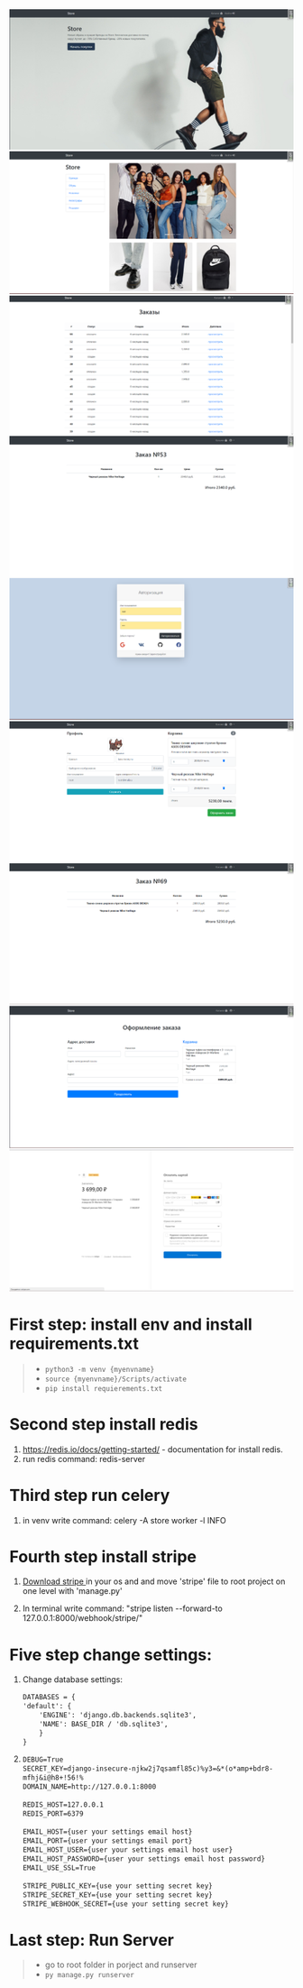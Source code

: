 <img src="https://github.com/djsadd/firststore/blob/main/store/static/vendor/img/Снимок%20экрана%202023-09-22%20154439.png">
<img src="https://github.com/djsadd/firststore/blob/main/store/static/vendor/img/Снимок%20экрана%202023-09-22%20154516.png">
<img src="https://github.com/djsadd/firststore/blob/main/store/static/vendor/img/Снимок%20экрана%202023-09-22%20154530.png">
<img src="https://github.com/djsadd/firststore/blob/main/store/static/vendor/img/Снимок%20экрана%202023-09-22%20154536.png">
<img src="https://github.com/djsadd/firststore/blob/main/store/static/vendor/img/Снимок%20экрана%202023-09-22%20154615.png">
<img src="https://github.com/djsadd/firststore/blob/main/store/static/vendor/img/Снимок%20экрана%202023-09-22%20154711.png">
<img src="https://github.com/djsadd/firststore/blob/main/store/static/vendor/img/Снимок%20экрана%202023-09-26%20234014.png">
<img src="https://github.com/djsadd/firststore/blob/main/store/static/vendor/img/Снимок%20экрана%202023-09-26%20234024.png">
<img src="https://github.com/djsadd/firststore/blob/main/store/static/vendor/img/Снимок%20экрана%202023-09-26%20234035.png">


# First step: install env and install requirements.txt 
  > - ```python3 -m venv {myenvname}```
  > - ```source {myenvname}/Scripts/activate```
  > - ```pip install requierements.txt```

# Second step install redis
1. https://redis.io/docs/getting-started/ - documentation for install redis.
2. run redis command: redis-server

# Third step run celery
1. in venv write command: celery -A store worker -l INFO

# Fourth step install stripe
1. <p><a href="https://stripe.com/docs/stripe-cli">Download stripe </a> in your os and and move 'stripe' file to root project on one level with 'manage.py'</p>
2. In terminal write command: "stripe listen --forward-to 127.0.0.1:8000/webhook/stripe/"

# Five step change settings:
1. Change database settings:
   ```
   DATABASES = {
   'default': {
       'ENGINE': 'django.db.backends.sqlite3',
       'NAME': BASE_DIR / 'db.sqlite3',
       }
   }
    ```

2.  ```
    DEBUG=True
    SECRET_KEY=django-insecure-njkw2j7qsamfl85c)%y3=&*(o*amp+bdr8-mfhj&i@h8+!56!%
    DOMAIN_NAME=http://127.0.0.1:8000
    
    REDIS_HOST=127.0.0.1
    REDIS_PORT=6379
    
    EMAIL_HOST={user your settings email host}
    EMAIL_PORT={user your settings email port}
    EMAIL_HOST_USER={user your settings email host user}
    EMAIL_HOST_PASSWORD={user your settings email host password}
    EMAIL_USE_SSL=True
    
    STRIPE_PUBLIC_KEY={use your setting secret key}
    STRIPE_SECRET_KEY={use your setting secret key}
    STRIPE_WEBHOOK_SECRET={use your setting secret key}
    ```

# Last step: Run Server
  > - go to root folder in porject and runserver
  > - ```py manage.py runserver```
